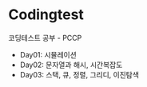 # Codingtest

코딩테스트 공부 - PCCP

- Day01: 시뮬레이션
- Day02: 문자열과 해시, 시간복잡도
- Day03: 스택, 큐, 정렬, 그리디, 이진탐색
